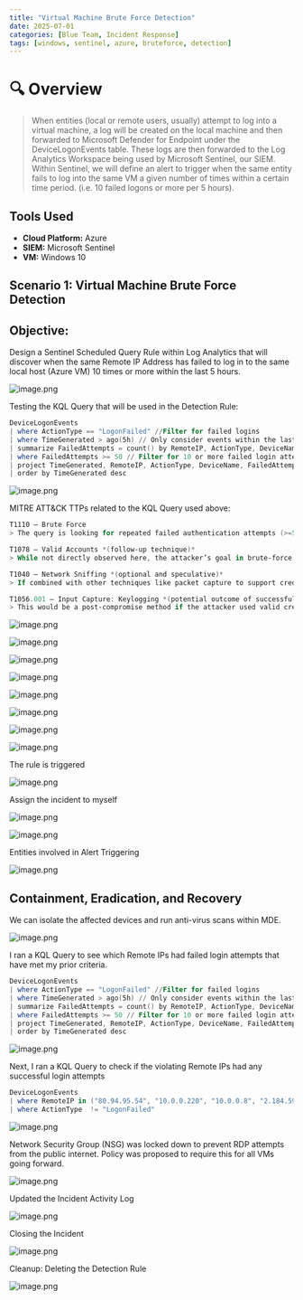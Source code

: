 ```yaml
---
title: "Virtual Machine Brute Force Detection"
date: 2025-07-01
categories: [Blue Team, Incident Response]
tags: [windows, sentinel, azure, bruteforce, detection]
---
```


# 🔍 Overview

> When entities (local or remote users, usually) attempt to log into a virtual machine, a log will be created on the local machine and then forwarded to Microsoft Defender for Endpoint under the DeviceLogonEvents table. These logs are then forwarded to the Log Analytics Workspace being used by Microsoft Sentinel, our SIEM. Within Sentinel, we will define an alert to trigger when the same entity fails to log into the same VM a given number of times within a certain time period. (i.e. 10 failed logons or more per 5 hours). 


## Tools Used
- **Cloud Platform:** Azure
- **SIEM:** Microsoft Sentinel
- **VM:** Windows 10

## Scenario 1: Virtual Machine Brute Force Detection

## Objective:

Design a Sentinel Scheduled Query Rule within Log Analytics that will discover when the same Remote IP Address has failed to log in to the same local host (Azure VM) 10 times or more within the last 5 hours.

![image.png](/assets/img/bluelabs/vm-bruteforce-detection/image.png)

Testing the KQL Query that will be used in the Detection Rule:

```powershell
DeviceLogonEvents
| where ActionType == "LogonFailed" //Filter for failed logins
| where TimeGenerated > ago(5h) // Only consider events within the last 5 hours
| summarize FailedAttempts = count() by RemoteIP, ActionType, DeviceName, bin(TimeGenerated, 1h) // Group by remote IP, local host, and 1-hour time bins
| where FailedAttempts >= 50 // Filter for 10 or more failed login attempts
| project TimeGenerated, RemoteIP, ActionType, DeviceName, FailedAttempts
| order by TimeGenerated desc
```

![image.png](/assets/img/bluelabs/vm-bruteforce-detection/image1.png)

MITRE ATT&CK TTPs related to the KQL Query used above:

```powershell
T1110 – Brute Force  
> The query is looking for repeated failed authentication attempts (>=50), which indicates a brute-force attack against user credentials.

T1078 – Valid Accounts *(follow-up technique)*  
> While not directly observed here, the attacker’s goal in brute-force attacks is typically to obtain valid credentials. If successful, they may use this technique afterward.

T1040 – Network Sniffing *(optional and speculative)*  
> If combined with other techniques like packet capture to support credential discovery, though not shown in this query.

T1056.001 – Input Capture: Keylogging *(potential outcome of successful compromise)*  
> This would be a post-compromise method if the attacker used valid credentials obtained through brute force and installed a keylogger.

```

![image.png](/assets/img/bluelabs/vm-bruteforce-detection/image2.png)

![image.png](/assets/img/bluelabs/vm-bruteforce-detection/image3.png)

![image.png](/assets/img/bluelabs/vm-bruteforce-detection/image4.png)

![image.png](/assets/img/bluelabs/vm-bruteforce-detection/image5.png)

![image.png](/assets/img/bluelabs/vm-bruteforce-detection/image6.png)

![image.png](/assets/img/bluelabs/vm-bruteforce-detection/image7.png)

![image.png](/assets/img/bluelabs/vm-bruteforce-detection/image8.png)

![image.png](/assets/img/bluelabs/vm-bruteforce-detection/image9.png)

The rule is triggered

![image.png](/assets/img/bluelabs/vm-bruteforce-detection/image10.png)

Assign the incident to myself

![image.png](/assets/img/bluelabs/vm-bruteforce-detection/image11.png)

![image.png](/assets/img/bluelabs/vm-bruteforce-detection/image12.png)

Entities involved in Alert Triggering

![image.png](/assets/img/bluelabs/vm-bruteforce-detection/image13.png)

## Containment, Eradication, and Recovery

We can isolate the affected devices and run anti-virus scans within MDE.

![image.png](/assets/img/bluelabs/vm-bruteforce-detection/image14.png)

I ran a KQL Query to see which Remote IPs had failed login attempts that have met my prior criteria.

```powershell
DeviceLogonEvents
| where ActionType == "LogonFailed" //Filter for failed logins
| where TimeGenerated > ago(5h) // Only consider events within the last 5 hours
| summarize FailedAttempts = count() by RemoteIP, ActionType, DeviceName, bin(TimeGenerated, 1h) // Group by remote IP, local host, and 1-hour time bins
| where FailedAttempts >= 50 // Filter for 10 or more failed login attempts
| project TimeGenerated, RemoteIP, ActionType, DeviceName, FailedAttempts
| order by TimeGenerated desc
```

![image.png](/assets/img/bluelabs/vm-bruteforce-detection/image15.png)

Next, I ran a KQL Query to check if the violating Remote IPs had any successful login attempts

```powershell
DeviceLogonEvents
| where RemoteIP in ("80.94.95.54", "10.0.0.220", "10.0.0.8", "2.184.59.96")
| where ActionType  != "LogonFailed"
```

![image.png](/assets/img/bluelabs/vm-bruteforce-detection/image16.png)

Network Security Group (NSG) was locked down to prevent RDP attempts from the public internet. Policy was proposed to require this for all VMs going forward. 

![image.png](/assets/img/bluelabs/vm-bruteforce-detection/image17.png)

Updated the Incident Activity Log

![image.png](/assets/img/bluelabs/vm-bruteforce-detection/image18.png)

Closing the Incident

![image.png](/assets/img/bluelabs/vm-bruteforce-detection/image19.png)

Cleanup: Deleting the Detection Rule

![image.png](/assets/img/bluelabs/vm-bruteforce-detection/image20.png)
